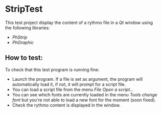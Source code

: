 StripTest
==========

This test project display the content of a rythmo file in a *Qt* window using the following libraries:

- *PhStrip*
- *PhGraphic*

How to test:
------------

To check that this test program is running fine:

- Launch the program. If a file is set as argument, the program will automatically load it, if not, it will prompt for a script file.
- You can load a script file from the menu *File* *Open a script…*
- You can see which fonts are currently loaded in the menu *Tools* *change font* but you're not able to load a new font for the moment (soon fixed).
- Check the rythmo content is displayed in the window.

